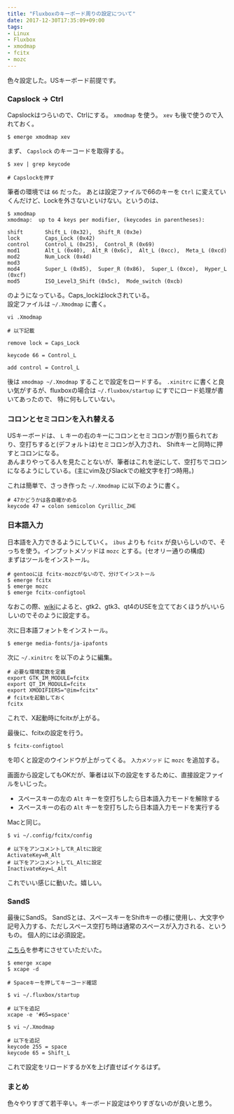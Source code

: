 ```yaml
---
title: "Fluxboxのキーボード周りの設定について"
date: 2017-12-30T17:35:09+09:00
tags:
- Linux
- Fluxbox
- xmodmap
- fcitx
- mozc
---
```


色々設定した。USキーボード前提です。

<!--more-->

### Capslock -> Ctrl

Capslockはつらいので、Ctrlにする。
`xmodmap` を使う。 `xev` も後で使うので入れておく。

```
$ emerge xmodmap xev
```

まず、 `Capslock` のキーコードを取得する。

```
$ xev | grep keycode

# Capslockを押す
```

筆者の環境では `66` だった。
あとは設定ファイルで66のキーを `Ctrl` に変えていくんだけど、Lockを外さないといけない。というのは、

```
$ xmodmap
xmodmap:  up to 4 keys per modifier, (keycodes in parentheses):

shift       Shift_L (0x32),  Shift_R (0x3e)
lock        Caps_Lock (0x42)
control     Control_L (0x25),  Control_R (0x69)
mod1        Alt_L (0x40),  Alt_R (0x6c),  Alt_L (0xcc),  Meta_L (0xcd)
mod2        Num_Lock (0x4d)
mod3      
mod4        Super_L (0x85),  Super_R (0x86),  Super_L (0xce),  Hyper_L (0xcf)
mod5        ISO_Level3_Shift (0x5c),  Mode_switch (0xcb)
```

のようになっている。Caps_lockはlockされている。  
設定ファイルは `~/.Xmodmap` に書く。

```
vi .Xmodmap

# 以下記載

remove lock = Caps_Lock

keycode 66 = Control_L

add control = Control_L
```

後は `xmodmap ~/.Xmodmap` することで設定をロードする。
`.xinitrc` に書くと良い気がするが、fluxboxの場合は `~/.fluxbox/startup` にすでにロード処理が書いてあったので、
特に何もしていない。

### コロンとセミコロンを入れ替える

USキーボードは、 `L` キーの右のキーにコロンとセミコロンが割り振られており、空打ちすると(デフォルトは)セミコロンが入力され、 Shiftキーと同時に押すとコロンになる。  
あんまりやってる人を見たことないが、筆者はこれを逆にして、空打ちでコロンになるようにしている。(主にvim及びSlackでの絵文字を打つ時用。)

これは簡単で、さっき作った `~/.Xmodmap` に以下のように書く。

```
# 47かどうかは各自確かめる
keycode 47 = colon semicolon Cyrillic_ZHE
```

### 日本語入力

日本語を入力できるようにしていく。
`ibus` よりも `fcitx` が良いらしいので、そっちを使う。インプットメソッドは `mozc` とする。(セオリー通りの構成)  
まずはツールをインストール。

```
# gentooには fcitx-mozcがないので、分けてインストール
$ emerge fcitx
$ emerge mozc
$ emerge fcitx-configtool
```

なおこの際、[wiki](https://wiki.gentoo.org/wiki/Fcitx)によると、gtk2、gtk3、qt4のUSEを立てておくほうがいいらしいのでそのように設定する。

次に日本語フォントをインストール。

```
$ emerge media-fonts/ja-ipafonts
```

次に `~/.xinitrc` を以下のように編集。

```
# 必要な環境変数を定義
export GTK_IM_MODULE=fcitx
export QT_IM_MODULE=fcitx
export XMODIFIERS="@im=fcitx"
# fcitxを起動しておく
fcitx
```

これで、X起動時にfcitxが上がる。

最後に、fcitxの設定を行う。

```
$ fcitx-configtool
```

を叩くと設定のウインドウが上がってくる。
`入力メソッド` に `mozc` を追加する。

画面から設定してもOKだが、筆者は以下の設定をするために、直接設定ファイルをいじった。

* スペースキーの左の `Alt` キーを空打ちしたら日本語入力モードを解除する
* スペースキーの右の `Alt` キーを空打ちしたら日本語入力モードを実行する

Macと同じ。

```
$ vi ~/.config/fcitx/config

# 以下をアンコメントしてR_Altに設定
ActivateKey=R_Alt
# 以下をアンコメントしてL_Altに設定
InactivateKey=L_Alt
```

これでいい感じに動いた。嬉しい。

### SandS

最後にSandS。
SandSとは、スペースキーをShiftキーの様に使用し、大文字や記号入力する、ただしスペース空打ち時は通常のスペースが入力される、というもの。
個人的には必須設定。

[こちら](https://qiita.com/ychubachi@github/items/95830219f1bdf912280b)を参考にさせていただいた。

```
$ emerge xcape
$ xcape -d

# Spaceキーを押してキーコード確認

$ vi ~/.fluxbox/startup

# 以下を追記
xcape -e '#65=space'
```

```
$ vi ~/.Xmodmap

# 以下を追記
keycode 255 = space
keycode 65 = Shift_L
```

これで設定をリロードするかXを上げ直せばイケるはず。

### まとめ
色々やりすぎて若干辛い。キーボード設定はやりすぎないのが良いと思う。
